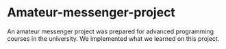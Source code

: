 # Amateur-messenger-project
An amateur messenger project was prepared for advanced programming courses in the university. We implemented what we learned on this project.
